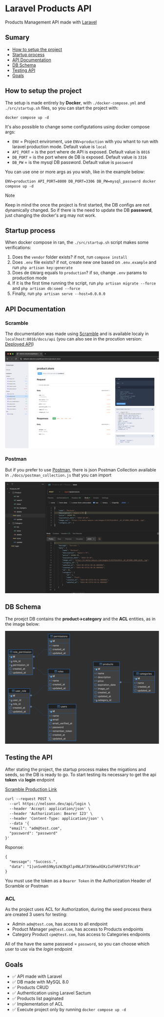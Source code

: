 # Laravel Products API

Products Management API made with [Laravel](https://laravel.com/)

## Sumary
- [How to setup the project](./README.md#how-to-setup-the-project)
- [Startup process](./README.md#startup-process)
- [API Documentation](./README.md#api-documentation)
- [DB Schema](./README.md#db-schema)
- [Testing API](./testing-api)
- [Goals](./README.md#goals)

## How to setup the project

The setup is made entirely by **Docker**, with `./docker-compose.yml` and `./src/startup.sh` files, so you can start the project with:

```
docker compose up -d
```

It's also possible to change some configutations using docker compose args:
- `ENV` = Project enviroment, use `ENV=production` with you whant to run with laravel production mode. Default value is `local`
- `API_PORT` = is the port where de API is exposed. Default value is `8016`
- `DB_PORT` = is the port where de DB is exposed. Default value is `3316`
- `DB_PW` = is the mysql DB password. Default value is `password`

You can use one or more args as you wish, like in the example below:

```
ENV=production API_PORT=8000 DB_PORT=3306 DB_PW=mysql_password docker compose up -d
```

> [!NOTE]
> Keep in mind the once the project is first started, the DB configs are not dynamically changed.
> So if there is the need to update the DB **password**, just changing the docker's arg may not work.

## Startup process

When docker compose in ran, the `./src/startup.sh` script makes some verifications:
1. Does the `vendor` folder exists? if not, run `compose install`
2. Does `.env` file exists? if not, create new one based on `.env.example` and run `php artisan key:generate`
3. Does de `ENV`arg equals to `production`? if so, change `.env` params to production mode
4. If it is the first time running the script, run `php artisan migrate --force` and `php artisan db:seed --force`
5. Finally, run `php artisan serve --host=0.0.0.0`

## API Documentation

### Scramble

The documentation was made using [Scramble](https://scramble.dedoc.co/) and is available localy in `localhost:8016/docs/api` 
(you can also see in the procution version: [Deployed API](https://nelsonn.dev/docs/api))

![Scramble UI](/docs/images/scramble-ui.png)

### Postman

But if you prefer to use [Postman](https://www.postman.com/), there is json Postman Collection available in `./docs/postman_collection.js` that you can import

![Postman UI](/docs/images/postman-ui.png)

## DB Schema
The proejct DB contains the **product->category** and the **ACL** entities, as in the image below:

![DB diagram screeshot, using DBaver.](/docs/images/db-diagram.png)

## Testing the API

After stating the project, the startup process makes the migations and seeds, so the DB is ready to go. To start testing its necessary to get the api **token** via **login** endpoint

[Scramble Production Link](https://nelsonn.dev/docs/api#/operations/user.login)
```
curl --request POST \
  --url https://nelsonn.dev/api/login \
  --header 'Accept: application/json' \
  --header 'Authorization: Bearer 123' \
  --header 'Content-Type: application/json' \
  --data '{
  "email": "adm@test.com",
  "password": "password"
}'
```

Rsponse:
```
{
  "message": "Success.",
  "data": "1|unSvmhS9NySzWJDgXlp4NLAf3VSWxwXEKzIoFhRF972f0ca9"
}
```

You must use the token as a `Bearer Token` in the Authorization Header of Scramble or Postman

### ACL

As the project uses ACL for Authorization, during the seed process thera are created 3 users for testing:
- Admin `adm@test.com`, has access to all endpoint
- Product Manager `pm@test.com`, has access to Products endpoints 
- Category Product `cpm@test.com`, has access to Categories endpoints

All of the have the same passwod = `password`, so you can choose which user to use via the *login* endpoint

## Goals

- ✅ API made with Laravel
- ✅ DB made with MySQL 8.0
- ✅ Products CRUD
- ✅ Authentication using Laravel Sactum
- ✅ Products list paginated
- ✅ Implementation of ACL
- ✅ Execute project only by running `docker compose up -d`

